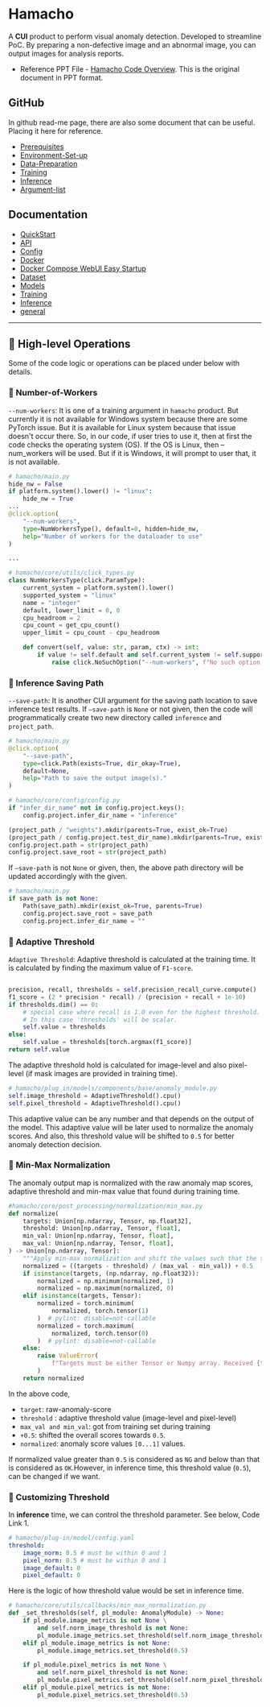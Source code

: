 # Hamacho

A **CUI** product to perform visual anomaly detection. Developed to streamline PoC. By preparing a non-defective image and an abnormal image, you can output images for analysis reports. 

- Reference PPT File - [Hamacho Code Overview](https://chowagiken.sharepoint.com/:p:/g/CorporatePlanning/licence-business/EZEn3r3DjkhMrDrRyVq4BvMBshJtDOGh9jR2hKYBQ8Z73g?e=oSiaFF). This is the original document in PPT format. 


## GitHub 

In github read-me page, there are also some document that can be useful. Placing it here for reference.

- [Prerequisites](https://github.com/chowagiken/anomaly_detection_core_hamacho#Prerequisites%E5%89%8D%E6%8F%90%E6%9D%A1%E4%BB%B6)
- [Environment-Set-up](https://github.com/chowagiken/anomaly_detection_core_hamacho#Environment-Set-up%E7%92%B0%E5%A2%83%E6%A7%8B%E7%AF%89)
- [Data-Preparation](https://github.com/chowagiken/anomaly_detection_core_hamacho#Data-Preparation%E3%83%87%E3%83%BC%E3%82%BF%E3%81%AE%E6%BA%96%E5%82%99)
- [Training](https://github.com/chowagiken/anomaly_detection_core_hamacho#Training%E8%A8%93%E7%B7%B4)
- [Inference](https://github.com/chowagiken/anomaly_detection_core_hamacho#Inference%E6%8E%A8%E8%AB%96)
- [Argument-list](https://github.com/chowagiken/anomaly_detection_core_hamacho#Argument-list%E5%BC%95%E6%95%B0%E4%B8%80%E8%A6%A7)


## Documentation
- [QuickStart](./quickstart/quickstart.md)
- [API](./api/manage-api.md)
- [Config](./config/manage-config.md)
- [Docker](./docker/manage-docker.md)
- [Docker Compose WebUI Easy Startup](./docker/manage-docker-compose-webui.md)
- [Dataset](./dataset/manage-dataset.md)
- [Models](./model/manage-models.md)
- [Training](./training/manage-training.md)
- [Inference](./inference/manage-inference.md)
- [general](./general.md)

---

## 📘 High-level Operations 

Some of the code logic or operations can be placed under below with details. 

### 📒 Number-of-Workers
`--num-workers`: It is one of a training argument in `hamacho` product. But currently it is not available for Windows system because there are some PyTorch issue. But it is available for Linux system because that issue doesn't occur there.​ So, in our code, if user tries to use it, then at first the code checks the operating system (OS). If the OS is Linux, then –num_workers will be used. But if it is Windows, it will prompt to user that, it is not available.​

```python
# hamacho/main.py
hide_nw = False
if platform.system().lower() != "linux":
    hide_nw = True
...
@click.option(
    "--num-workers",
    type=NumWorkersType(), default=0, hidden=hide_nw,
    help="Number of workers for the dataloader to use"
)

...

# hamacho/core/utils/click_types.py 
class NumWorkersType(click.ParamType):
    current_system = platform.system().lower()
    supported_system = "linux"
    name = "integer"
    default, lower_limit = 0, 0
    cpu_headroom = 2
    cpu_count = get_cpu_count()
    upper_limit = cpu_count - cpu_headroom

    def convert(self, value: str, param, ctx) -> int:
        if value != self.default and self.current_system != self.supported_system:
            raise click.NoSuchOption("--num-workers", f"No such option: --num-workers")
```

### 📒 Inference Saving Path

`--save-path`: It is another CUI argument for the saving path location to save inference test results.​ If `–save-path` is `None` or not given, then the code will programmatically create two new directory called `inference` and `project_path`.

```python
# hamacho/main.py
@click.option(
    "--save-path",
    type=click.Path(exists=True, dir_okay=True),
    default=None,
    help="Path to save the output image(s)."
)

# hamacho/core/config/config.py
if "infer_dir_name" not in config.project.keys():
    config.project.infer_dir_name = "inference"

(project_path / "weights").mkdir(parents=True, exist_ok=True)
(project_path / config.project.test_dir_name).mkdir(parents=True, exist_ok=True)
config.project.path = str(project_path)
config.project.save_root = str(project_path)
```

If `–save-path` is not `None` or given, then, the above path directory will be updated accordingly with the given.​

```python
# hamacho/main.py
if save_path is not None:
    Path(save_path).mkdir(exist_ok=True, parents=True)
    config.project.save_root = save_path
    config.project.infer_dir_name = ""
```

### 📒 Adaptive Threshold

`Adaptive Threshold`: Adaptive threshold is calculated at the training time.​ It is calculated by finding the maximum value of `F1-score`.

```python

precision, recall, thresholds = self.precision_recall_curve.compute()
f1_score = (2 * precision * recall) / (precision + recall + 1e-10)
if thresholds.dim() == 0:
    # special case where recall is 1.0 even for the highest threshold.
    # In this case 'thresholds' will be scalar.
    self.value = thresholds
else:
    self.value = thresholds[torch.argmax(f1_score)]
return self.value
```

The adaptive threshold hold is calculated for image-level and also pixel-level (if mask images are provided in training time).


```python
# hamacho/plug_in/models/components/base/anomaly_module.py 
self.image_threshold = AdaptiveThreshold().cpu()
self.pixel_threshold = AdaptiveThreshold().cpu()
```

This adaptive value can be any number and that depends on the output of the model.​ This adaptive value will be later used to normalize the anomaly scores. And also, this threshold value will be shifted to `0.5` for better anomaly detection decision.​


### 📒 Min-Max Normalization​

The anomaly output map is normalized with the raw anomaly map scores, adaptive threshold and min-max value that found during training time.​

```python
#hamacho/core/post_processing/normalization/min_max.py
def normalize(
    targets: Union[np.ndarray, Tensor, np.float32],
    threshold: Union[np.ndarray, Tensor, float],
    min_val: Union[np.ndarray, Tensor, float],
    max_val: Union[np.ndarray, Tensor, float],
) -> Union[np.ndarray, Tensor]:
    """Apply min-max normalization and shift the values such that the threshold value is centered at 0.5."""
    normalized = ((targets - threshold) / (max_val - min_val)) + 0.5
    if isinstance(targets, (np.ndarray, np.float32)):
        normalized = np.minimum(normalized, 1)
        normalized = np.maximum(normalized, 0)
    elif isinstance(targets, Tensor):
        normalized = torch.minimum(
            normalized, torch.tensor(1)
        )  # pylint: disable=not-callable
        normalized = torch.maximum(
            normalized, torch.tensor(0)
        )  # pylint: disable=not-callable
    else:
        raise ValueError(
            f"Targets must be either Tensor or Numpy array. Received {type(targets)}"
        )
    return normalized
```

In the above code, 

- `target`: raw-anomaly-score​
- `threshold` : adaptive threshold value (image-level and pixel-level)​
- `max_val and min_val`: got from training set during training​
- `+0.5`: shifted the overall scores towards `0.5`.​
- `normalized`: anomaly score values `[0...1]` values.​

If normalized value greater than `0.5` is considered​
as `NG` and below than that is considered as `OK`.​ However, in inference time, this threshold value ​(`0.5`), can be changed if we want.

### 📒 Customizing Threshold

In **inference** time, we can control the threshold parameter. See below, Code Link 1.​

```yaml
# hamacho/plug-in/model/config.yaml
threshold:
    image_norm: 0.5 # must be within 0 and 1
    pixel_norm: 0.5 # must be within 0 and 1
    image_default: 0
    pixel_default: 0
```

Here is the logic of how threshold value would be set in inference time.

```python
# hamacho/core/utils/callbacks/min_max_normalization.py
def _set_thresholds(self, pl_module: AnomalyModule) -> None:
    if pl_module.image_metrics is not None \
        and self.norm_image_threshold is not None:
        pl_module.image_metrics.set_threshold(self.norm_image_threshold)
    elif pl_module.image_metrics is not None:
        pl_module.image_metrics.set_threshold(0.5)

    if pl_module.pixel_metrics is not None \
        and self.norm_pixel_threshold is not None:
        pl_module.pixel_metrics.set_threshold(self.norm_pixel_threshold)
    elif pl_module.pixel_metrics is not None:
        pl_module.pixel_metrics.set_threshold(0.5)
```


​

​

​

​